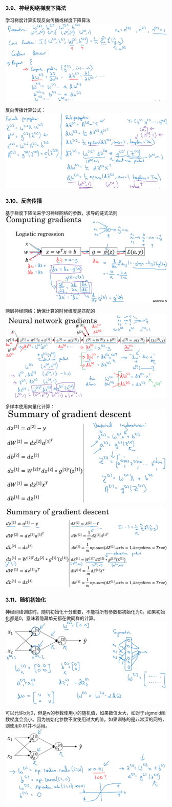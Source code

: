 ### 3.9、神经网络梯度下降法
学习梯度计算实现反向传播或梯度下降算法
![pic_17](pictures/pic_17.png)

反向传播计算公式：
![pic_18](pictures/pic_18.png)
### 3.10、反向传播
基于梯度下降法来学习神经网络的参数，求导的链式法则
![pic_19](pictures/pic_19.png)

两层神经网络：确保计算的时候维度是匹配的
![pic_20](pictures/pic_20.png)

多样本使用向量化计算：
![pic_21](pictures/pic_21.png)

![pic_22](pictures/pic_22.png)

### 3.11、随机初始化
神经网络训练时，随机初始化十分重要，不能将所有参数都初始化为0。如果初始化都是0，意味着隐藏单元都在做同样的计算。
![pic_23](pictures/pic_23.png)

可以允许b为0，但是w的参数使用小的随机值，如果数值太大，如对于sigmoid函数梯度会变小。因为初始化参数不宜使用过大的值。如果训练的是非常深的网络，则使用0.01并不适用。
![pic_24](pictures/pic_24.png)
